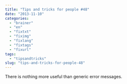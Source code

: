 ```yaml
---
title: "Tips and tricks for people #48"
date: "2013-11-10"
categories: 
  - "brainer"
  - "en"
  - "fixtxt"
  - "fiximg"
  - "fixlang"
  - "fixtags"
  - "fixurl"
tags: 
  - "tipsandtricks"
slug: "tips-and-tricks-for-people-48"
---
```


There is nothing more useful than generic error messages.
